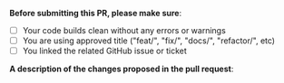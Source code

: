 **Before submitting this PR, please make sure**:

- [ ] Your code builds clean without any errors or warnings
- [ ] You are using approved title ("feat/", "fix/", "docs/", "refactor/", etc)
- [ ] You linked the related GitHub issue or ticket

**A description of the changes proposed in the pull request**:

